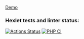 [Demo](https://blooming-dawn-07467.herokuapp.com/)

### Hexlet tests and linter status:
[![Actions Status](https://github.com/infl4me/php-project-lvl3/workflows/hexlet-check/badge.svg)](https://github.com/infl4me/php-project-lvl3/actions)
[![PHP CI](https://github.com/infl4me/php-project-lvl3/actions/workflows/validate.yml/badge.svg)](https://github.com/infl4me/php-project-lvl3/actions/workflows/validate.yml)